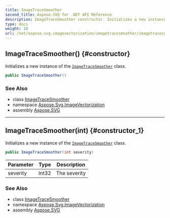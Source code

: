 ```yaml
---
title: ImageTraceSmoother
second_title: Aspose.SVG for .NET API Reference
description: ImageTraceSmoother constructor. Initializes a new instance of the ImageTraceSmoother class
type: docs
weight: 10
url: /net/aspose.svg.imagevectorization/imagetracesmoother/imagetracesmoother/
---
```

## ImageTraceSmoother() {#constructor}

Initializes a new instance of the [`ImageTraceSmoother`](../) class.

```csharp
public ImageTraceSmoother()
```

### See Also

* class [ImageTraceSmoother](../)
* namespace [Aspose.Svg.ImageVectorization](../../imagetracesmoother/)
* assembly [Aspose.SVG](../../../)

---

## ImageTraceSmoother(int) {#constructor_1}

Initializes a new instance of the [`ImageTraceSmoother`](../) class.

```csharp
public ImageTraceSmoother(int severity)
```

| Parameter | Type | Description |
| --- | --- | --- |
| severity | Int32 | The severity |

### See Also

* class [ImageTraceSmoother](../)
* namespace [Aspose.Svg.ImageVectorization](../../imagetracesmoother/)
* assembly [Aspose.SVG](../../../)
